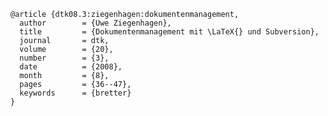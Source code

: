     @article {dtk08.3:ziegenhagen:dokumentenmanagement,
      author        = {Uwe Ziegenhagen},
      title         = {Dokumentenmanagement mit \LaTeX{} und Subversion},
      journal       = dtk,
      volume        = {20},
      number        = {3},
      date          = {2008},
      month         = {8},
      pages         = {36--47},
      keywords      = {bretter}
    }
